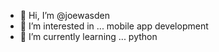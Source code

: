 - 👋 Hi, I’m @joewasden
- 👀 I’m interested in ... mobile app development
- 🌱 I’m currently learning ... python

<!---
joewasden/joewasden is a ✨ special ✨ repository because its `README.md` (this file) appears on your GitHub profile.
You can click the Preview link to take a look at your changes.
--->
